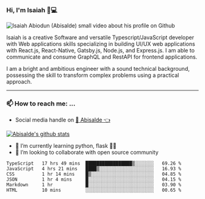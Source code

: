 ### Hi, I'm Isaiah 🌻💻

<img src="https://res.cloudinary.com/abisalde/image/upload/c_scale,h_311,w_816/v1616039512/Abisalde_github.gif" alt="Isaiah Abiodun (Abisalde) small video about his profile on Github">

Isaiah is a creative Software and versatile Typescript/JavaScript developer with Web applications skills specializing in building UI/UX web applications with React.js, React-Native, Gatsby.js, Node.js, and Express.js. I am able to communicate and consume GraphQL and RestAPI for frontend applications.

I am a bright and ambitious engineer with a sound technical background, possessing the skill to transform complex problems using a practical approach.
<hr>

### 📫 How to reach me: ...
- Social media handle on <a href="https://twitter.com/abisalde">🔔  Abisalde   👈</a>


[![Abisalde's github stats](https://github-readme-stats.vercel.app/api?username=abisalde)](https://github.com/abisalde/github-readme-stats)

- 🌱 I’m currently learning python, flask 👨‍💻️
- 👯 I’m looking to collaborate with open source community


<!--
**abisalde/Abisalde** is a ✨ _special_ ✨ repository because its `README.md` (this file) appears on your GitHub profile.

Here are some ideas to get you started:

- 🔭 I’m currently working on data engineering
- 🌱 I’m currently learning python
- 👯 I’m looking to collaborate with open source community
- 🤔 I’m looking for help with ...
- 💬 Ask me about ...
- 📫 How to reach me: ...
- 😄 Pronouns: ...
- ⚡ Fun fact: ...
-->

<!--START_SECTION:waka-->

```text
TypeScript   17 hrs 49 mins  █████████████████▒░░░░░░░   69.26 %
JavaScript   4 hrs 21 mins   ████▒░░░░░░░░░░░░░░░░░░░░   16.93 %
CSS          1 hr 14 mins    █▒░░░░░░░░░░░░░░░░░░░░░░░   04.85 %
JSON         1 hr 4 mins     █░░░░░░░░░░░░░░░░░░░░░░░░   04.15 %
Markdown     1 hr            █░░░░░░░░░░░░░░░░░░░░░░░░   03.90 %
HTML         10 mins         ░░░░░░░░░░░░░░░░░░░░░░░░░   00.65 %
```

<!--END_SECTION:waka-->

